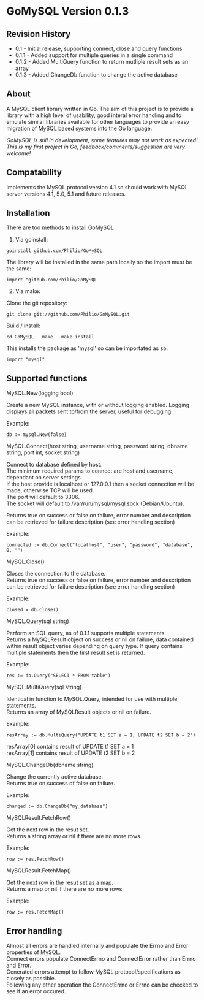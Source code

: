 GoMySQL Version 0.1.3
=====================

Revision History
----------------

* 0.1   - Initial release, supporting connect, close and query functions
* 0.1.1 - Added support for multiple queries in a single command
* 0.1.2 - Added MultiQuery function to return mutliple result sets as an array
* 0.1.3 - Added ChangeDb function to change the active database


About
-----

A MySQL client library written in Go. The aim of this project is to provide a library with a high level of usability, good interal error handling and to emulate similar libraries available for other languages to provide an easy migration of MySQL based systems into the Go language.

*GoMySQL is still in development, some features may not work as expected! This is my first project in Go, feedback/comments/suggestion are very welcome!*


Compatability
-------------

Implements the MySQL protocol version 4.1 so should work with MySQL server versions 4.1, 5.0, 5.1 and future releases.


Installation
------------

There are too methods to install GoMySQL

1. Via goinstall:

`goinstall github.com/Philio/GoMySQL`

The library will be installed in the same path locally so the import must be the same:

`import "github.com/Philio/GoMySQL`

2. Via make:

Clone the git repository:

`git clone git://github.com/Philio/GoMySQL.git`

Build / install:

`cd GoMySQL  
make  
make install`

This installs the package as 'mysql' so can be importated as so:

`import "mysql"`


Supported functions
-------------------

MySQL.New(logging bool)

Create a new MySQL instance, with or without logging enabled.
Logging displays all packets sent to/from the server, useful for debugging.

Example:

`db := mysql.New(false)`

MySQL.Connect(host string, username string, password string, dbname string, port int, socket string)

Connect to database defined by host.  
The minimum required params to connect are host and username, dependant on server settings.  
If the host provide is localhost or 127.0.0.1 then a socket connection will be made, otherwise TCP will be used.  
The port will default to 3306.  
The socket will default to /var/run/mysql/mysql.sock (Debian/Ubuntu).  

Returns true on success or false on failure, error number and description can be retrieved for failure description (see error handling section)

Example:

`connected := db.Connect("localhost", "user", "password", "database", 0, "")`

MySQL.Close()

Closes the connection to the database.  
Returns true on success or false on failure, error number and description can be retrieved for failure description (see error handling section)

Example:

`closed = db.Close()`

MySQL.Query(sql string)

Perform an SQL query, as of 0.1.1 supports multiple statements.  
Returns a MySQLResult object on success or nil on failure, data contained within result object varies depending on query type. If query contains multiple statements then the first result set is returned.

Example:

`res := db.Query("SELECT * FROM table")`

MySQL.MultiQuery(sql string)

Identical in function to MySQL.Query, intended for use with multiple statements.  
Returns an array of MySQLResult objects or nil on failure.

Example:

`resArray := db.MultiQuery("UPDATE t1 SET a = 1; UPDATE t2 SET b = 2")`

resArray[0] contains result of UPDATE t1 SET a = 1  
resArray[1] contains result of UPDATE t2 SET b = 2

MySQL.ChangeDb(dbname string)

Change the currently active database.  
Returns true on success of false on failure.

Example:  

`changed := db.ChangeDb("my_database")`

MySQLResult.FetchRow()

Get the next row in the resut set.  
Returns a string array or nil if there are no more rows.

Example:

`row := res.FetchRow()`

MySQLResult.FetchMap()

Get the next row in the resut set as a map.  
Returns a map or nil if there are no more rows.

Example:

`row := res.FetchMap()`


Error handling
--------------

Almost all errors are handled internally and populate the Errno and Error properties of MySQL.  
Connect errors populate ConnectErrno and ConnectError rather than Errno and Error.  
Generated errors attempt to follow MySQL protocol/specifications as closely as possible.  
Following any other operation the ConnectErrno or Errno can be checked to see if an error occured.
